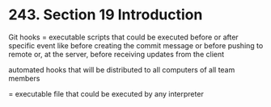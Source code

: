 # 243. Section 19 Introduction

Git hooks = executable scripts that could be executed before or after specific event like before creating the commit message or before pushing to remote or, at the server, before receiving updates from the client

automated hooks that will be distributed to all computers of all team members

= executable file that could be executed by any interpreter
